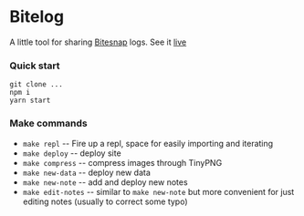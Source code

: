 # Bitelog

A little tool for sharing [Bitesnap](https://getbitesnap.com/) logs. See it [live](http://joelogs.com)

### Quick start
```
git clone ...
npm i
yarn start
```

### Make commands
* `make repl` -- Fire up a repl, space for easily importing and iterating
* `make deploy` -- deploy site
* `make compress` -- compress images through TinyPNG
* `make new-data` -- deploy new data
* `make new-note` -- add and deploy new notes
* `make edit-notes` -- similar to `make new-note` but more convenient for just editing notes (usually to correct some typo)
